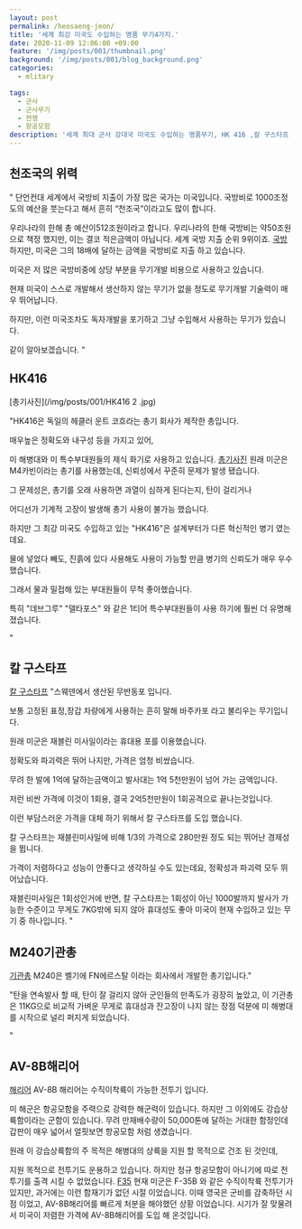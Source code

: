 ```yaml
---
layout: post
permalink: /heosaeng-jeon/
title: '세계 최강 미국도 수입하는 명품 무기4가지.'
date: 2020-11-09 12:06:00 +09:00
feature: '/img/posts/001/thumbnail.png'
background: '/img/posts/001/blog_background.png'
categories:
  - mlitary

tags:
  - 군사
  - 군사무기
  - 전쟁
  - 항공모함
description: '세계 최대 군사 강대국 미국도 수입하는 명품무기, HK 416 ,칼 구스타프 , M240기관총 등등'
---
```

## 천조국의 위력

" 단언컨대 세계에서 국방비 지출이 가장 많은 국가는 미국입니다. 국방비로 1000조정도의 예산을 붓는다고 해서 흔히 “천조국”이라고도 많이 합니다.

우리나라의 한해 총 예산이512조원이라고 합니다. 우리나라의 한해 국방비는 약50조원으로 책정 했지만, 이는 결코 적은금액이 아닙니다. 세계 국방 지출 순위 9위이죠.
[국방](/img/posts/001/money.png)
하지만, 미국은 그의 18배에 달하는 금액을 국방비로 지출 하고 있습니다.

미국은 저 많은 국방비중에 상당 부분을 무기개발 비용으로 사용하고 있습니다.

현재 미국이 스스로 개발해서 생산하지 않는 무기가 없을 정도로 무기개발 기술력이 매우 뛰어납니다.

하지만, 이런 미국조차도 독자개발을 포기하고 그냥 수입해서 사용하는 무기가 있습니다.

같이 알아보겠습니다. "

## HK416

[총기사진](/img/posts/001/HK416 2 .jpg)

"HK416은 독일의 헤클러 운트 코흐라는 총기 회사가 제작한 총입니다.

매우높은 정확도와 내구성 등을 가지고 있어,

미 해병대와 미 특수부대원들의 제식 화기로 사용하고 있습니다.
[총기사진](\img\posts\001\HK416.jpg)
원래 미군은 M4카빈이라는 총기를 사용했는데,
신뢰성에서 꾸준히 문제가 발생 됐습니다.

그 문제성은, 총기를 오래 사용하면 과열이 심하게 된다는지, 탄이 걸리거나

어디선가 기계적 고장이 발생해 총기 사용이 불가능 했습니다.

하지만 그 최강 미국도 수입하고 있는 "HK416"은 설계부터가 다른 혁신적인 병기 였는데요.

물에 넣었다 빼도, 진흙에 있다 사용해도 사용이 가능할 만큼 병기의 신뢰도가 매우 우수했습니다.

그래서 물과 밀접해 있는 부대원들이 무척 좋아했습니다.

특히 "데브그루" "델타포스" 와 같은 1티어 특수부대원들이 사용 하기에 훨씬 더 유명해졌습니다.

"

## 칼 구스타프
[칼 구스타프](/img\posts\001\kal-gustaf.jfif)
"스웨덴에서 생산된 무반동포 입니다.

보통 고정된 표정,장갑 차량에게 사용하는 흔히 말해 바주카포 라고 불리우는 무기입니다.

원래 미군은 재블린 미사일이라는 휴대용 포를 이용했습니다.

정확도와 파괴력은 뛰어 나지만, 가격은 엄청 비쌌습니다.

무려 한 발에 1억에 달하는금액이고 발사대는 1억 5천만원이 넘어 가는 금액입니다.

저런 비싼 가격에 이것이 1회용, 결국 2억5천만원이 1회공격으로 끝나는것입니다.

이런 부담스러운 가격을 대체 하기 위해서 칼 구스타프를 도입 했습니다.

칼 구스타프는 재블린미사일에 비해 1/3의 가격으로 280만원 정도 되는 뛰어난 경제성을 뜁니다.

가격이 저렴하다고 성능이 안좋다고 생각하실 수도 있는데요,
정확성과 파괴력 모두 뛰어났습니다.

재블린미사일은 1회성인거에 반면, 칼 구스타프는 1회성이 아닌 1000발까지 발사가 가능한 수준이고
무게도 7KG밖에 되지 않아 휴대성도 좋아 미국이 현재 수입하고 있는 무기 중 하나입니다.
"


## M240기관총
[기관총](\img\posts\001\M240.jfif)
M240은 벨기에 FN에르스탈 이라는 회사에서 개발한 총기입니다."

"탄을 연속발사 할 때, 탄이 잘 걸리지 않아 군인들의 만족도가 굉장히 높았고,
이 기관총은 11KG으로 비교적 가벼운 무게로 휴대성과 잔고장이 나지 않는 장점 덕분에 미 해병대를 시작으로 널리 퍼지게 되었습니다.

"

## AV-8B해리어
[해리어](\img\posts\001\harier.jfif)
AV-8B 해리어는 수직이착륙이 가능한 전투기 입니다.

미 해군은 항공모함을 주력으로 강력한 해군력이 있습니다. 하지만 그 이외에도 강습상륙함이라는 군함이 있습니다.
무려 만재배수량이 50,000톤에 달하는 거대한 함정인데 갑판이 매우 넓어서 얼핏보면 항공모함 처럼 생겼습니다.

원래 이 강습상륙함의 주 목적은 해병대의 상륙을 지원 할 목적으로 건조 된 것인데,

지원 목적으로 전투기도 운용하고 있습니다.  하지만 정규 항공모함이 아니기에 따로 전투기를 출격 시킬 수 없었습니다.
[F35](\img\posts\001\F35.jfif)
현재 미군은 F-35B 와 같은 수직이착륙  전투기가 있지만,
과거에는 이런 함재기가 없던 시절 이었습니다.
이때 영국은 군비를 감축하던 시점 이었고, AV-8B해리어를 빠르게 처분을 해야했던 상황 이었습니다.
시기가 잘 맞물려서 미국이 저렴한 가격에 AV-8B해리어를 도입 해 온것입니다.
